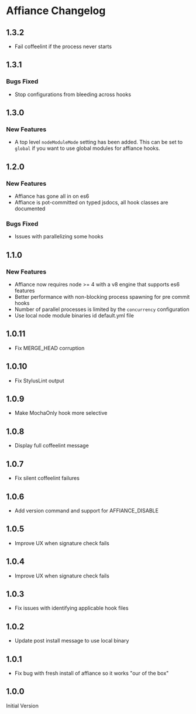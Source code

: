 # Affiance Changelog

## 1.3.2
* Fail coffeelint if the process never starts

## 1.3.1
### Bugs Fixed
* Stop configurations from bleeding across hooks

## 1.3.0
### New Features
* A top level `nodeModuleMode` setting has been added.
  This can be set to `global` if you want to use global
  modules for affiance hooks.

## 1.2.0
### New Features
* Affiance has gone all in on es6
* Affiance is pot-committed on typed jsdocs, all hook classes are documented

### Bugs Fixed
* Issues with parallelizing some hooks

## 1.1.0
### New Features
* Affiance now requires node >= 4 with a v8 engine that supports es6 features
* Better performance with non-blocking process spawning for pre commit hooks
* Number of parallel processes is limited by the `concurrency` configuration
* Use local node module binaries id default.yml file

## 1.0.11
* Fix MERGE_HEAD corruption

## 1.0.10
* Fix StylusLint output

## 1.0.9
* Make MochaOnly hook more selective

## 1.0.8
* Display full coffeelint message

## 1.0.7
* Fix silent coffeelint failures

## 1.0.6
* Add version command and support for AFFIANCE_DISABLE

## 1.0.5
* Improve UX when signature check fails

## 1.0.4
* Improve UX when signature check fails

## 1.0.3
* Fix issues with identifying applicable hook files

## 1.0.2
* Update post install message to use local binary

## 1.0.1
* Fix bug with fresh install of affiance so it works "our of the box"

## 1.0.0
Initial Version

